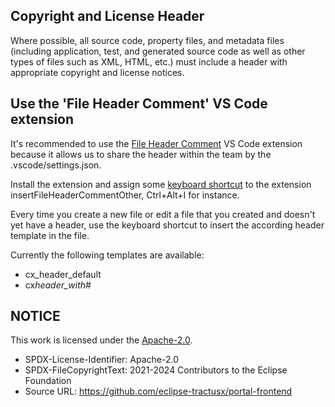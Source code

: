 ## Copyright and License Header

Where possible, all source code, property files, and metadata files (including application, test, and generated source code as well as other types of files such as XML, HTML, etc.) must include a header with appropriate copyright and license notices.

## Use the 'File Header Comment' VS Code extension

It's recommended to use the [File Header Comment](https://marketplace.visualstudio.com/items?itemName=doi.fileheadercomment) VS Code extension because it allows us to share the header within the team by the .vscode/settings.json.

Install the extension and assign some [keyboard shortcut](https://code.visualstudio.com/docs/getstarted/keybindings#_keyboard-shortcuts-editor) to the extension insertFileHeaderCommentOther, Ctrl+Alt+I for instance.

Every time you create a new file or edit a file that you created and doesn't yet have a header, use the keyboard shortcut to insert the according header template in the file.

Currently the following templates are available:

- cx_header_default
- cx*header_with*#

## NOTICE

This work is licensed under the [Apache-2.0](https://www.apache.org/licenses/LICENSE-2.0).

- SPDX-License-Identifier: Apache-2.0
- SPDX-FileCopyrightText: 2021-2024 Contributors to the Eclipse Foundation
- Source URL: https://github.com/eclipse-tractusx/portal-frontend

